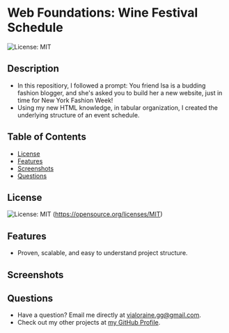 # Web Foundations: Wine Festival Schedule

![License: MIT](https://img.shields.io/badge/License-MIT-yellow.svg)

## Description

- In this repositiory, I followed a prompt: You friend Isa is a budding fashion blogger, and she's asked you to build her a new website, just in time for New York Fashion Week!
- Using my new HTML knowledge, in tabular organization, I created the underlying structure of an event schedule.

## Table of Contents

- [License](#license)
- [Features](#features)
- [Screenshots](#screenshots)
- [Questions](#questions)

## License

![License: MIT](https://img.shields.io/badge/License-MIT-yellow.svg)
(https://opensource.org/licenses/MIT)

## Features

- Proven, scalable, and easy to understand project structure.

## Screenshots

## Questions

- Have a question? Email me directly at vialoraine.gg@gmail.com.
- Check out my other projects at [my GitHub Profile](https://github.com/vialoraine).
